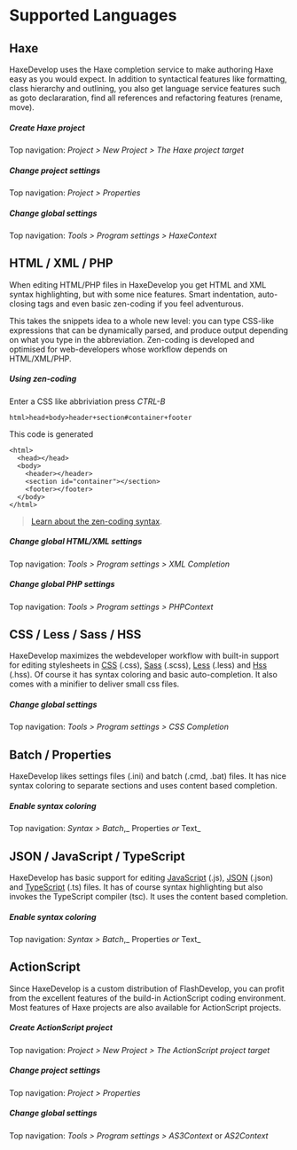 # Supported Languages
  
<a name="haxe"></a>

## Haxe

HaxeDevelop uses the Haxe completion service to make authoring Haxe easy as you would expect. 
In addition to syntactical features like formatting, class hierarchy and outlining, 
you also get language service features such as goto declararation, find all references 
and refactoring features (rename, move).

##### Create Haxe project
Top navigation: _Project > New Project > The Haxe project target_

##### Change project settings
Top navigation: _Project > Properties_

##### Change global settings
Top navigation: _Tools > Program settings > HaxeContext_

<a name="html"></a>
<a name="xml"></a>
<a name="php"></a>

## HTML / XML / PHP

When editing HTML/PHP files in HaxeDevelop you get HTML and XML syntax highlighting, 
but with some nice features. Smart indentation, auto-closing tags and 
even basic zen-coding if you feel adventurous. 

This takes the snippets idea to a whole new level: 
you can type CSS-like expressions that can be dynamically parsed, and produce output depending
on what you type in the abbreviation. 
Zen-coding is developed and optimised for web-developers whose workflow depends on HTML/XML/PHP.

##### Using zen-coding

Enter a CSS like abbriviation press _<i class="fa fa-keyboard-o"></i> CTRL-B_

```
html>head+body>header+section#container+footer
```

This code is generated

    <html>
      <head></head>
      <body>
        <header></header>
        <section id="container"></section>
        <footer></footer>
      </body>
    </html>

> <a href="http://docs.emmet.io/abbreviations/syntax/">Learn about the zen-coding syntax</a>.

##### Change global HTML/XML settings

Top navigation: _Tools > Program settings > XML Completion_

##### Change global PHP settings

Top navigation: _Tools > Program settings > PHPContext_

<a name="css"></a>

## CSS / Less / Sass  / HSS

HaxeDevelop maximizes the webdeveloper workflow with
built-in support for editing stylesheets in 
<a href="https://developer.mozilla.org/en-US/docs/Web/CSS">CSS</a> (.css), 
<a href="http://sass-lang.com/">Sass</a> (.scss), 
<a href="http://lesscss.org/">Less</a> (.less) and 
<a href="https://github.com/ncannasse/hss">Hss</a> (.hss).
Of course it has syntax coloring and basic auto-completion.
It also comes with a minifier to deliver small css files.


##### Change global settings

Top navigation: _Tools > Program settings > CSS Completion_

<a name="batch"></a>

## Batch / Properties

HaxeDevelop likes settings files (.ini) and batch (.cmd, .bat) files. 
It has nice syntax coloring to separate sections and uses content based completion.

##### Enable syntax coloring

Top navigation: _Syntax > Batch_,_ Properties _or_ Text_

<a name="js"></a>
<a name="json"></a>
<a name="typescript"></a>

## JSON / JavaScript / TypeScript

HaxeDevelop has basic support for editing 
<a href="https://developer.mozilla.org/en/docs/Web/JavaScript">JavaScript</a> (.js), 
<a href="https://developer.mozilla.org/en-US/docs/Glossary/JSON">JSON</a> (.json) and 
<a href="http://www.typescriptlang.org/">TypeScript</a> (.ts) files.
It has of course syntax highlighting but also invokes the TypeScript compiler (tsc).
It uses the content based completion.

##### Enable syntax coloring

Top navigation: _Syntax > Batch_,_ Properties _or_ Text_

<a name="actionscript"></a>

## ActionScript

Since HaxeDevelop is a custom distribution of FlashDevelop, you can profit
from the excellent features of the build-in ActionScript coding environment. 
Most features of Haxe projects are also available for ActionScript projects.

##### Create ActionScript project

Top navigation: _Project > New Project > The ActionScript project target_

##### Change project settings

Top navigation: _Project > Properties_

##### Change global settings

Top navigation: _Tools > Program settings > AS3Context_ or _AS2Context_
